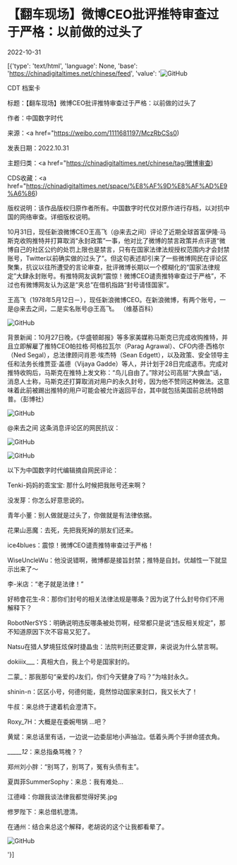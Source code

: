 # 【翻车现场】微博CEO批评推特审查过于严格：以前做的过头了

2022-10-31

[{'type': 'text/html', 'language': None, 'base': 'https://chinadigitaltimes.net/chinese/feed', 'value': '![GitHub](https://chinadigitaltimes.net/chinese/files/2022/10/image-1667206799990-768x497.png)

CDT 档案卡

标题：【翻车现场】微博CEO批评推特审查过于严格：以前做的过头了

作者：中国数字时代

来源：<a href="https://weibo.com/1111681197/MczRbCSs0)

发表日期：2022.10.31

主题归类：<a href="https://chinadigitaltimes.net/chinese/tag/微博审查)

CDS收藏：<a href="https://chinadigitaltimes.net/space/%E8%AF%9D%E8%AF%AD%E9%A6%86)

版权说明：该作品版权归原作者所有。中国数字时代仅对原作进行存档，以对抗中国的网络审查。详细版权说明。





10月31日，现任新浪微博CEO王高飞（@来去之间）评论了近期全球首富伊隆·马斯克收购推特并打算取消“永封政策”一事，他对比了微博的禁言政策并点评道“微博自己的社区公约的处罚上限也是禁言，只有在国家法律法规授权范围内才会封禁账号，Twitter以前确实做的过头了”。但这句表述却引来了一些微博网民在评论区聚集，抗议以往所遭受的言论审查，批评微博长期以一个模糊化的“国家法律规定”大肆永封账号。有推特网友讽刺“震惊！微博CEO谴责推特审查过于严格”，不过也有微博网友认为这是“夹总”在借机指路“封号请怪国家”。



王高飞（1978年5月12日－），现任新浪微博CEO。在新浪微博，有两个账号，一是@来去之间，二是实名账号@王高飞。 （维基百科）



![GitHub](https://chinadigitaltimes.net/chinese/files/2022/10/image-1667203998123.png)



背景新闻：10月27日晚，《华盛顿邮报》等多家美媒称马斯克已完成收购推特，并且立即解雇了推特CEO帕拉格·阿格拉瓦尔（Parag Agrawal）、CFO内德·西格尔（Ned Segal），总法律顾问肖恩·埃杰特（Sean Edgett），以及政策、安全领导主任和法务长维贾亚·盖德（Vijaya Gadde）等人，并计划于28日完成退市。完成对推特收购后，马斯克在推特上发文称：“鸟儿自由了。”除对公司高层“大换血”话，消息人士称，马斯克还打算取消对用户的永久封号，因为他不赞同这种做法。这意味着此前被踢出推特的用户可能会被允许返回平台，其中就包括美国前总统特朗普。（彭博社）



![GitHub](https://chinadigitaltimes.net/chinese/files/2022/10/image-1667205515789.png)

@来去之间 这条消息评论区的网民抗议：

![GitHub](https://chinadigitaltimes.net/chinese/files/2022/10/image-1667206434265.png)

![GitHub](https://chinadigitaltimes.net/chinese/files/2022/10/image-1667206507637.png)

以下为中国数字时代编辑摘自网民评论：



Tenki-妈妈的乖宝宝: 那什么时候把我账号还来啊？

没发芽：你怎么好意思说的。

青年小董：别人做就是过头了，你做就是有法律依据。

花果山恶魔：去死，先把我死掉的朋友们还来。

ice4blues：震惊！微博CEO谴责推特审查过于严格！

WiseUncleWu：他没说错啊，微博都是接旨封禁；推特是自封。优越性一下就显示出来了～

李-米店：“老子就是法律！”

好柿會花生-R：那你们封号的相关法律法规是哪条？因为说了什么封号你们不用解释下？

RobotNerSYS：明确说明违反哪条被处罚啊，经常都只是说“违反相关规定”，那不知道原因下次不容易又犯了。

Natsu在猎人梦境狂炫保时捷晶虫：法院判刑还要定罪，来说说为什么禁言啊。

dokiiix___：真相大白，我上个号是国家封的。

二蒙_：那我那句“亲爱的J友们，你们今天健身了吗？”为啥封永久。

shinin-n：区区小号，何德何能，竟然惊动国家来封口，我又长大了！

牛叔：来总终于逮着机会澄清下。

Roxy_7H：大概是在委婉甩锅 …吧？

黄斌：来总话里有话，一边说一边委屈地小声抽泣。低着头两个手拼命搓衣角。

______12_：来总指桑骂槐？？

郑州刘小胖：“别骂了，别骂了，冤有头债有主”。

夏舆菲SummerSophy：来总：我有难处…

江德峰：你跟我谈法律我都觉得好笑.jpg

修罗陛下：来总借机澄清。





在通州：结合来总这个解释，老胡说的这个让我都看晕了。

![GitHub](https://chinadigitaltimes.net/chinese/files/2022/10/image-1667206224228.png)

'}]